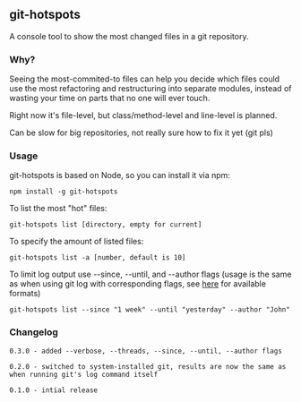 git-hotspots
---
A console tool to show the most changed files in a git repository.

### Why?
Seeing the most-commited-to files can help you decide which files could use the most refactoring and restructuring into separate modules, instead of wasting your time on parts that no one will ever touch.

Right now it's file-level, but class/method-level and line-level is planned.

Can be slow for big repositories, not really sure how to fix it yet (git pls)

### Usage
git-hotspots is based on Node, so you can install it via npm:
```
npm install -g git-hotspots
```
To list the most "hot" files:
```
git-hotspots list [directory, empty for current]
```
To specify the amount of listed files:
```
git-hotspots list -a [number, default is 10]
```
To limit log output use --since, --until, and --author flags (usage is the same as when using git log with corresponding flags, see [here](https://git-scm.com/book/tr/v2/Git-Basics-Viewing-the-Commit-History#_limiting_log_output) for available formats)
```
git-hotspots list --since "1 week" --until "yesterday" --author "John"
```

### Changelog
```
0.3.0 - added --verbose, --threads, --since, --until, --author flags
```
```
0.2.0 - switched to system-installed git, results are now the same as when running git's log command itself
```
```
0.1.0 - intial release
```